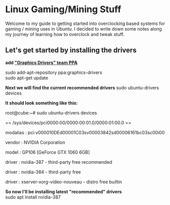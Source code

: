 # Linux Gaming/Mining Stuff
Welcome to my guide to getting started into overclocking based systems for gaming / mining uses in Ubuntu. I decided to write down some notes along my journey of learning how to overclock and tweak stuff.     

## Let's get started by installing the drivers
**add ["Graphics Drivers" team PPA](https://launchpad.net/~graphics-drivers/+archive/ubuntu/ppa)**

sudo add-apt-repository ppa:graphics-drivers  
sudo apt-get update  

**Next we will find the current recommended drivers**
sudo ubuntu-drivers devices

**It should look something like this:**

root@cube:~# sudo ubuntu-drivers devices

== /sys/devices/pci0000:00/0000:00:01.0/0000:01:00.0 ==

modalias : pci:v000010DEd00001C03sv00003842sd00006161bc03sc00i00

vendor   : NVIDIA Corporation

model    : GP106 [GeForce GTX 1060 6GB]

driver   : nvidia-387 - third-party free recommended

driver   : nvidia-384 - third-party free

driver   : xserver-xorg-video-nouveau - distro free builtin

**So now I'll be installing latest "recommended" drivers**  
sudo apt install nvidia-387 
